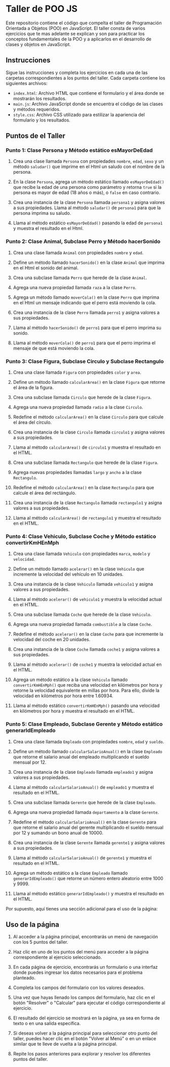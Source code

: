 # Taller de POO JS

Este repositorio contiene el código que compelta el taller de Programación Orientada a Objetos (POO) en JavaScript. El taller consta de varios ejercicios que te mas adelante se explican y son para practicar los conceptos fundamentales de la POO y a aplicarlos en el desarrollo de clases y objetos en JavaScript.

## Instrucciones

Sigue las instrucciones y completa los ejercicios en cada una de las carpetas correspondientes a los puntos del taller. Cada carpeta contiene los siguientes archivos:

- `index.html`: Archivo HTML que contiene el formulario y el área donde se mostrarán los resultados.
- `main.js`: Archivo JavaScript donde se encuentra el código de las clases y métodos requeridos.
- `style.css`: Archivo CSS utilizado para estilizar la apariencia del formulario y los resultados.

## Puntos de el Taller

### Punto 1: Clase Persona y Método estático esMayorDeEdad

1. Crea una clase llamada `Persona` con propiedades `nombre`, `edad`, `sexo` y un método `saludar()` que imprime en el Html un saludo con el nombre de la persona.

2. En la clase `Persona`, agrega un método estático llamado `esMayorDeEdad()` que recibe la edad de una persona como parámetro y retorna `true` si la persona es mayor de edad (18 años o más), o `false` en caso contrario.

3. Crea una instancia de la clase `Persona` llamada `persona1` y asigna valores a sus propiedades. Llama al método `saludar()` de `persona1` para que la persona imprima su saludo.

4. Llama al método estático `esMayorDeEdad()` pasando la edad de `persona1` y muestra el resultado en el Html.

### Punto 2: Clase Animal, Subclase Perro y Método hacerSonido

1. Crea una clase llamada `Animal` con propiedades `nombre` y `edad`.

2. Define un método llamado `hacerSonido()` en la clase `Animal` que imprima en el Html el sonido del animal.

3. Crea una subclase llamada `Perro` que herede de la clase `Animal`.

4. Agrega una nueva propiedad llamada `raza` a la clase `Perro`.

5. Agrega un método llamado `moverCola()` en la clase `Perro` que imprima en el Html un mensaje indicando que el perro está moviendo la cola.

6. Crea una instancia de la clase `Perro` llamada `perro1` y asigna valores a sus propiedades.

7. Llama al método `hacerSonido()` de `perro1` para que el perro imprima su sonido.

8. Llama al método `moverCola()` de `perro1` para que el perro imprima el mensaje de que está moviendo la cola.

### Punto 3: Clase Figura, Subclase Circulo y Subclase Rectangulo

1. Crea una clase llamada `Figura` con propiedades `color` y `area`.

2. Define un método llamado `calcularArea()` en la clase `Figura` que retorne el área de la figura.

3. Crea una subclase llamada `Circulo` que herede de la clase `Figura`.

4. Agrega una nueva propiedad llamada `radio` a la clase `Circulo`.

5. Redefine el método `calcularArea()` en la clase `Circulo` para que calcule el área del círculo.

6. Crea una instancia de la clase `Circulo` llamada `circulo1` y asigna valores a sus propiedades.

7. Llama al método `calcularArea()` de `circulo1` y muestra el resultado en el HTML.

8. Crea una subclase llamada `Rectangulo` que herede de la clase `Figura`.

9. Agrega nuevas propiedades llamadas `largo` y `ancho` a la clase `Rectangulo`.

10. Redefine el método `calcularArea()` en la clase `Rectangulo` para que calcule el área del rectángulo.

11. Crea una instancia de la clase `Rectangulo` llamada `rectangulo1` y asigna valores a sus propiedades.

12. Llama al método `calcularArea()` de `rectangulo1` y muestra el resultado en el HTML.

### Punto 4: Clase Vehiculo, Subclase Coche y Método estático convertirKmHEnMph

1. Crea una clase llamada `Vehiculo` con propiedades `marca`, `modelo` y `velocidad`.

2. Define un método llamado `acelerar()` en la clase `Vehiculo` que incremente la velocidad del vehículo en 10 unidades.

3. Crea una instancia de la clase `Vehiculo` llamada `vehiculo1` y asigna valores a sus propiedades.

4. Llama al método `acelerar()` de `vehiculo1` y muestra la velocidad actual en el HTML.

5. Crea una subclase llamada `Coche` que herede de la clase `Vehiculo`.

6. Agrega una nueva propiedad llamada `combustible` a la clase `Coche`.

7. Redefine el método `acelerar()` en la clase `Coche` para que incremente la velocidad del coche en 20 unidades.

8. Crea una instancia de la clase `Coche` llamada `coche1` y asigna valores a sus propiedades.

9. Llama al método `acelerar()` de `coche1` y muestra la velocidad actual en el HTML.

10. Agrega un método estático a la clase `Vehiculo` llamado `convertirKmHEnMph()` que reciba una velocidad en kilómetros por hora y retorne la velocidad equivalente en millas por hora. Para ello, divide la velocidad en kilómetros por hora entre 1.60934.

11. Llama al método estático `convertirKmHEnMph()` pasando una velocidad en kilómetros por hora y muestra el resultado en el HTML.

### Punto 5: Clase Empleado, Subclase Gerente y Método estático generarIdEmpleado

1. Crea una clase llamada `Empleado` con propiedades `nombre`, `edad` y `sueldo`.

2. Define un método llamado `calcularSalarioAnual()` en la clase `Empleado` que retorne el salario anual del empleado multiplicando el sueldo mensual por 12.

3. Crea una instancia de la clase `Empleado` llamada `empleado1` y asigna valores a sus propiedades.

4. Llama al método `calcularSalarioAnual()` de `empleado1` y muestra el resultado en el HTML.

5. Crea una subclase llamada `Gerente` que herede de la clase `Empleado`.

6. Agrega una nueva propiedad llamada `departamento` a la clase `Gerente`.

7. Redefine el método `calcularSalarioAnual()` en la clase `Gerente` para que retorne el salario anual del gerente multiplicando el sueldo mensual por 12 y sumando un bono anual de 10000.

8. Crea una instancia de la clase `Gerente` llamada `gerente1` y asigna valores a sus propiedades.

9. Llama al método `calcularSalarioAnual()` de `gerente1` y muestra el resultado en el HTML.

10. Agrega un método estático a la clase `Empleado` llamado `generarIdEmpleado()` que retorne un número entero aleatorio entre 1000 y 9999.

11. Llama al método estático `generarIdEmpleado()` y muestra el resultado en el HTML.

Por supuesto, aquí tienes una sección adicional para el uso de la página:

## Uso de la página

1. Al acceder a la página principal, encontrarás un menú de navegación con los 5 puntos del taller.

2. Haz clic en uno de los puntos del menú para acceder a la página correspondiente al ejercicio seleccionado.

3. En cada página de ejercicio, encontrarás un formulario o una interfaz donde puedes ingresar los datos necesarios para el problema planteado.

4. Completa los campos del formulario con los valores deseados.

5. Una vez que hayas llenado los campos del formulario, haz clic en el botón "Resolver" o "Calcular" para ejecutar el código correspondiente al ejercicio.

6. El resultado del ejercicio se mostrará en la página, ya sea en forma de texto o en una salida específica.

7. Si deseas volver a la página principal para seleccionar otro punto del taller, puedes hacer clic en el botón "Volver al Menú" o en un enlace similar que te lleve de vuelta a la página principal.

8. Repite los pasos anteriores para explorar y resolver los diferentes puntos del taller.
